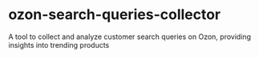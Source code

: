 # ozon-search-queries-collector
A tool to collect and analyze customer search queries on Ozon, providing insights into trending products
